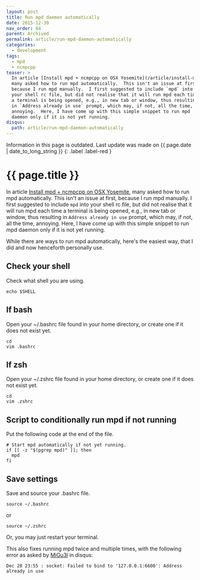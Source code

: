```yaml
---
layout: post
title: Run mpd daemon automatically
date: 2015-12-30
nav_order: 84
parent: Archived
permalink: article/run-mpd-daemon-automatically
categories:
  - development
tags:
  - mpd
  - ncmpcpp
teaser: >
  In article [Install mpd + ncmpcpp on OSX Yosemite](/article/install-mpd-ncmpcpp-on-osx-yosemite),
  many asked how to run mpd automatically.  This isn't an issue at first,
  because I run mpd manually.  I first suggested to include `mpd` into
  your shell rc file, but did not realise that it will run mpd each time
  a terminal is being opened, e.g., in new tab or window, thus resulting
  in `Address already in use` prompt, which may, if not, all the time,
  annoying.  Here, I have come up with this simple snippet to run mpd
  daemon only if it is not yet running.
disqus:
  path: article/run-mpd-daemon-automatically
---
```


Information in this page is outdated. Last update was made on {{ page.date | date_to_long_string }}
{: .label .label-red }

# {{ page.title }}

In article [Install mpd + ncmpcpp on OSX Yosemite](/article/install-mpd-ncmpcpp-on-osx-yosemite), many asked how to run mpd automatically.  This isn't an issue at first, because I run mpd manually.  I first suggested to include `mpd` into your shell rc file, but did not realise that it will run mpd each time a terminal is being opened, e.g., in new tab or window, thus resulting in `Address already in use` prompt, which may, if not, all the time, annoying.  Here, I have come up with this simple snippet to run mpd daemon only if it is not yet running.

While there are ways to run mpd automatically, here's the easiest way, that I did and now henceforth personally use.

## Check your shell

Check what shell you are using.

~~~
echo $SHELL
~~~

## If bash

Open your ~/.bashrc file found in your home directory, or create one if it does not exist yet.

~~~
cd
vim .bashrc
~~~

## If zsh

Open your ~/.zshrc file found in your home directory, or create one if it does not exist yet.

~~~
cd
vim .zshrc
~~~

## Script to conditionally run mpd if not running

Put the following code at the end of the file.

~~~
# Start mpd automatically if not yet running.
if [[ -z "$(pgrep mpd)" ]]; then
  mpd
fi
~~~

## Save settings

Save and source your .bashrc file.

~~~
source ~/.bashrc
~~~

or

~~~
source ~/.zshrc
~~~

Or, you may just restart your terminal.

This also fixes running mpd twice and multiple times, with the following error as asked by [MiGu3l](https://www.timothyae.com/article/install-mpd-ncmpcpp-on-osx-yosemite#comment-2430022453) in disqus:

~~~
Dec 28 23:55 : socket: Failed to bind to '127.0.0.1:6600': Address already in use
~~~
